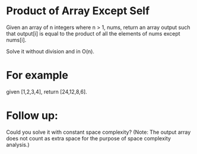 # Product of Array Except Self 
Given an array of n integers where n > 1, nums, return an array output such that
output[i] is equal to the product of all the elements of nums except nums[i].

Solve it without division and in O(n).

# For example

given [1,2,3,4], return [24,12,8,6].

# Follow up:
Could you solve it with constant space complexity? (Note: The output array does
not count as extra space for the purpose of space complexity analysis.)
